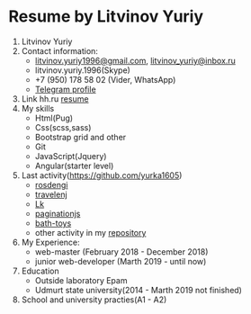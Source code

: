 # Resume by Litvinov Yuriy

1. Litvinov Yuriy
2. Contact information:
    + litvinov.yuriy1996@gmail.com, litvinov_yuriy@inbox.ru
    + litvinov.yuriy.1996(Skype)
    + +7 (950) 178 58 02 (Vider, WhatsApp)
    + [Telegram profile](https://t-do.ru/LYurkaA)
3. Link hh.ru [resume](https://izhevsk.hh.ru/resume/7858164cff0445f86e0039ed1f46747a504c36)
4. My skills
    + Html(Pug)
    + Css(scss,sass)
    + Bootstrap grid and other
    + Git
    + JavaScript(Jquery)
    + Angular(starter level)
5. Last activity(https://github.com/yurka1605)
    + [rosdengi](https://yurka1605.github.io/rosdengi/) 
    + [travelenj](https://yurka1605.github.io/travelenj/)
    + [Lk](https://yurka1605.github.io/Lk/)
    + [paginationjs](https://yurka1605.github.io/paginationjs/)
    + [bath-toys](https://yurka1605.github.io/bath-toys/)
    + other activity in my [repository](https://github.com/yurka1605)
6. My Experience:
    + web-master (February 2018 - December 2018)
    + junior web-developer (Marth 2019 - until now)
7. Education
    + Outside laboratory Epam
    + Udmurt state university(2014 - Marth 2019 not finished)
8. School and university practies(A1 - A2)